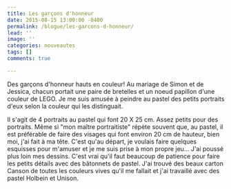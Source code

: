 ```yaml
---
title: Les garçons d'honneur
date: 2015-08-15 13:00:00 -0400
permalink: /blogue/les-garcons-d-honneur/
lead: ''
image: ''
categories: nouveautes
tags: []
comments: true

---
```

Des garçons d'honneur hauts en couleur! Au mariage de Simon et de Jessica, chacun portait une paire de bretelles et un noeud papillon d'une couleur de LEGO. Je me suis amusée à peindre au pastel des petits portraits d'eux selon la couleur qui les distinguait.

Il s'agit de 4 portraits au pastel qui font 20 X 25 cm. Assez petits pour des portraits. Même si "mon maître portraitiste" répète souvent que, au pastel, il est préférable de faire des visages qui font environ 20 cm de hauteur, bien moi, j'ai fait à ma tête. C'est qu'au départ, je voulais faire quelques esquisses pour m'amuser et je me suis prise à mon propre jeu... J'ai poussé plus loin mes dessins. C'est vrai qu'il faut beaucoup de patience pour faire les petits détails avec des bâtonnets de pastel. J'ai trouvé des beaux carton Canson de toutes les couleurs vives qu'il me fallait et j'ai travaillé avec des pastel Holbein et Unison.